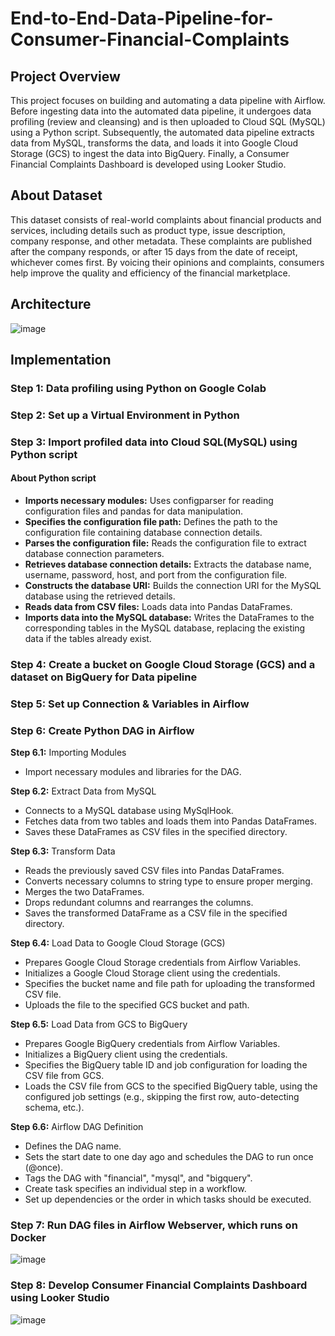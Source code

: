 # End-to-End-Data-Pipeline-for-Consumer-Financial-Complaints
## Project Overview
This project focuses on building and automating a data pipeline with Airflow. Before ingesting data into the automated data pipeline, it undergoes data profiling (review and cleansing) and is then uploaded to Cloud SQL (MySQL) using a Python script. Subsequently, the automated data pipeline extracts data from MySQL, transforms the data, and loads it into Google Cloud Storage (GCS) to ingest the data into BigQuery. Finally, a Consumer Financial Complaints Dashboard is developed using Looker Studio.
## About Dataset
This dataset consists of real-world complaints about financial products and services, including details such as product type, issue description, company response, and other metadata. These complaints are published after the company responds, or after 15 days from the date of receipt, whichever comes first. By voicing their opinions and complaints, consumers help improve the quality and efficiency of the financial marketplace.
## Architecture
![image](https://github.com/getnkit/End-to-End-Data-Pipeline-for-Consumer-Financial-Complaints/blob/41e0d2c06f3f04a0bed133cfa111eaab6dbd6a02/images/Data%20Architecture.png)
## Implementation
### Step 1: Data profiling using Python on Google Colab
### Step 2: Set up a Virtual Environment in Python
### Step 3: Import profiled data into Cloud SQL(MySQL) using Python script
#### About Python script
- **Imports necessary modules:** Uses configparser for reading configuration files and pandas for data manipulation.
- **Specifies the configuration file path:** Defines the path to the configuration file containing database connection details.
- **Parses the configuration file:** Reads the configuration file to extract database connection parameters.
- **Retrieves database connection details:** Extracts the database name, username, password, host, and port from the configuration file.
- **Constructs the database URI:** Builds the connection URI for the MySQL database using the retrieved details.
- **Reads data from CSV files:** Loads data into Pandas DataFrames.
- **Imports data into the MySQL database:** Writes the DataFrames to the corresponding tables in the MySQL database, replacing the existing data if the tables already exist.

### Step 4: Create a bucket on Google Cloud Storage (GCS) and a dataset on BigQuery for Data pipeline
### Step 5: Set up Connection & Variables in Airflow
### Step 6: Create Python DAG in Airflow
**Step 6.1:** Importing Modules
- Import necessary modules and libraries for the DAG.

**Step 6.2:** Extract Data from MySQL
- Connects to a MySQL database using MySqlHook.
- Fetches data from two tables and loads them into Pandas DataFrames.
- Saves these DataFrames as CSV files in the specified directory.

**Step 6.3:** Transform Data
- Reads the previously saved CSV files into Pandas DataFrames.
- Converts necessary columns to string type to ensure proper merging.
- Merges the two DataFrames.
- Drops redundant columns and rearranges the columns.
- Saves the transformed DataFrame as a CSV file in the specified directory.

**Step 6.4:** Load Data to Google Cloud Storage (GCS)
- Prepares Google Cloud Storage credentials from Airflow Variables.
- Initializes a Google Cloud Storage client using the credentials.
- Specifies the bucket name and file path for uploading the transformed CSV file.
- Uploads the file to the specified GCS bucket and path.

**Step 6.5:** Load Data from GCS to BigQuery
- Prepares Google BigQuery credentials from Airflow Variables.
- Initializes a BigQuery client using the credentials.
- Specifies the BigQuery table ID and job configuration for loading the CSV file from GCS.
- Loads the CSV file from GCS to the specified BigQuery table, using the configured job settings (e.g., skipping the first row, auto-detecting schema, etc.).

**Step 6.6:** Airflow DAG Definition
- Defines the DAG name.
- Sets the start date to one day ago and schedules the DAG to run once (@once).
- Tags the DAG with "financial", "mysql", and "bigquery".
- Create task specifies an individual step in a workflow.
- Set up dependencies or the order in which tasks should be executed.

### Step 7: Run DAG files in Airflow Webserver, which runs on Docker
![image](https://github.com/getnkit/Automated-ETL-Pipeline-for-Consumer-Financial-Complaints-Analysis/blob/353f894f5ee36914d745e6f241f7edcf0df9276e/images/Data%20Pipeline%20with%20Airflow.png)
### Step 8: Develop Consumer Financial Complaints Dashboard using Looker Studio
![image](https://github.com/getnkit/Automated-ETL-Pipeline-for-Consumer-Financial-Complaints-Analysis/blob/761e209eb5ff580afadef3da504393fcd835949a/images/Consumer%20Financial%20Complaints%20Dashboard.jpg)



